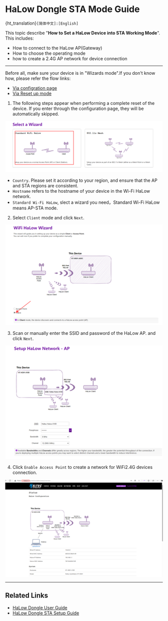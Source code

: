 # HaLow Dongle STA Mode Guide

{ht_translation}`[简体中文]:[English]`

This topic describe "**How to Set a HaLow Device into STA Working Mode**". This includes:
- How to connect to the HaLow AP(Gateway)
- How to choose the operating mode
- how to create a 2.4G AP network for device connection

------------------------------------------------------

Before all, make sure your device is in "Wizards mode".If you don't know how, please refer the flow links:
- [Via configration page](https://docs.heltec.org/en/wifi_halow/ht-hd01/quick_started.html#access-configuration-page)
- [Via Reset up mode](https://docs.heltec.org/en/wifi_halow/ht-hd01/quick_started.html#reset-up)

1. The following steps appear when performing a complete reset of the device. If you enter through the configuration page, they will be automatically skipped.

![](img/sta/02.png)

 - `Country`. Please set it according to your region, and ensure that the AP and STA regions are consistent.
 - `Hostname` refers to the hostname of your device in the Wi-Fi HaLow network.
 - `Standard Wi-Fi HaLow`, slect a wizard you need，Standard Wi-Fi HaLow means AP-STA mode.

2. Select `Client` mode and click `Next`.

![](img/sta/03.png)

3. Scan or manually enter the SSID and password of the HaLow AP. and click `Next`.

![](img/ap/04.png)

4. Click `Enable Access Point` to create a network for WiFi2.4G devices connection.

![](img/ap/06.png)

------------------------------------

## Related Links
- [HaLow Dongle User Guide](https://docs.heltec.org/en/wifi_halow/ht-hd01/index.html)
- [HaLow Dongle STA Setup Guide](https://docs.heltec.org/en/wifi_halow/ht-hd01/sta.html)